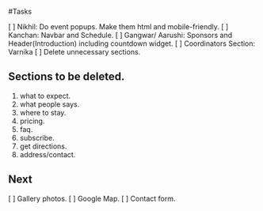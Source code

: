 #Tasks

[ ] Nikhil: Do event popups. Make them html and mobile-friendly.
[ ] Kanchan: Navbar and Schedule.
[ ] Gangwar/ Aarushi: Sponsors and Header(Introduction) including countdown widget.
[ ] Coordinators Section: Varnika
[ ] Delete unnecessary sections.

## Sections to be deleted.

1. what to expect.
2. what people says.
3. where to stay.
4. pricing.
5. faq.
6. subscribe.
7. get directions.
8. address/contact.

## Next

[ ] Gallery photos.
[ ] Google Map.
[ ] Contact form. 